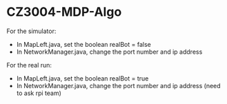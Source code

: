 # CZ3004-MDP-Algo

For the simulator:
  - In MapLeft.java, set the boolean realBot = false
  - In NetworkManager.java, change the port number and ip address
  
For the real run:
  - In MapLeft.java, set the boolean realBot = true
  - In NetworkManager.java, change the port number and ip address (need to ask rpi team)
